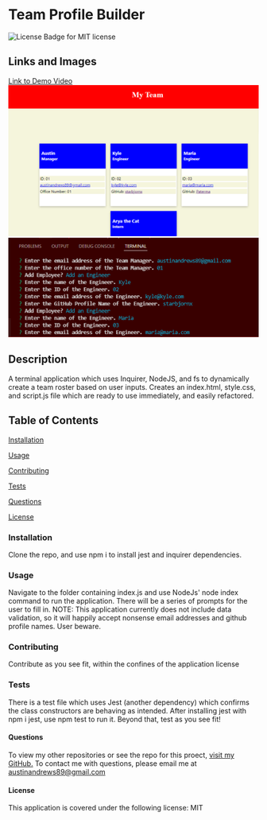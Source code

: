# Team Profile Builder
  ![License Badge for MIT license](https://img.shields.io/badge/license-MIT-blue)

  ## Links and Images
  [Link to Demo Video](https://drive.google.com/file/d/1P_fh25E1lSD1our1XYyOHm3LISPv-eHP/view)
  ![An image of a small team roster with 4 members](/Assets/PagePreview.png)
  ![An image of some of the application prompts in terminal](/Assets/TerminalPreview.png)


  ## Description 
  A terminal application which uses Inquirer, NodeJS, and fs to dynamically create a team roster based on user inputs. Creates an index.html, style.css, and script.js file which are ready to use immediately, and easily refactored.
  
  ## Table of Contents 
  [Installation](#installation)
  
  [Usage](#usage)
  
  [Contributing](#contributing)
  
  [Tests](#tests)
  
  [Questions](#questions)

  [License](#license)
  
  
  ### Installation 
  Clone the repo, and use npm i to install jest and inquirer dependencies.
  
  ### Usage 
  Navigate to the folder containing index.js and use NodeJs' node index command to run the application. There will be a series of prompts for the user to fill in. NOTE: This application currently does not include data validation, so it will happily accept nonsense email addresses and github profile names. User beware.
  
  ### Contributing 
  Contribute as you see fit, within the confines of the application license
  
  ### Tests 
  There is a test file which uses Jest (another dependency) which confirms the class constructors are behaving as intended. After installing jest with npm i jest, use npm test to run it. Beyond that, test as you see fit!
  
  #### Questions 
  To view my other repositories or see the repo for this proect, [visit my GitHub.](https://github.com/Capricious150)
  To contact me with questions, please email me at <austinandrews89@gmail.com>

  #### License
  This application is covered under the following license: MIT
